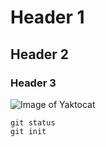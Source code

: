 # Header 1
## Header 2
### Header 3
![Image of Yaktocat](https://octodex.github.com/images/yaktocat.png)
```
git status
git init
```
